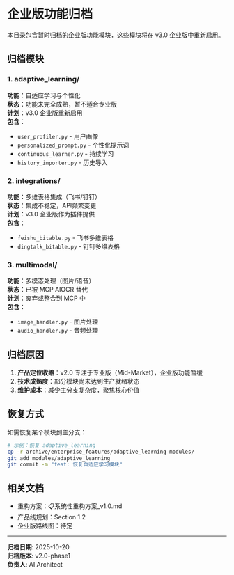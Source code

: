 # 企业版功能归档

本目录包含暂时归档的企业版功能模块，这些模块将在 v3.0 企业版中重新启用。

## 归档模块

### 1. adaptive_learning/
**功能**：自适应学习与个性化  
**状态**：功能未完全成熟，暂不适合专业版  
**计划**：v3.0 企业版重新启用  
**包含**：
- `user_profiler.py` - 用户画像
- `personalized_prompt.py` - 个性化提示词
- `continuous_learner.py` - 持续学习
- `history_importer.py` - 历史导入

### 2. integrations/
**功能**：多维表格集成（飞书/钉钉）  
**状态**：集成不稳定，API频繁变更  
**计划**：v3.0 企业版作为插件提供  
**包含**：
- `feishu_bitable.py` - 飞书多维表格
- `dingtalk_bitable.py` - 钉钉多维表格

### 3. multimodal/
**功能**：多模态处理（图片/语音）  
**状态**：已被 MCP AIOCR 替代  
**计划**：废弃或整合到 MCP 中  
**包含**：
- `image_handler.py` - 图片处理
- `audio_handler.py` - 音频处理

## 归档原因

1. **产品定位收缩**：v2.0 专注于专业版（Mid-Market），企业版功能暂缓
2. **技术成熟度**：部分模块尚未达到生产就绪状态
3. **维护成本**：减少主分支复杂度，聚焦核心价值

## 恢复方式

如需恢复某个模块到主分支：
```bash
# 示例：恢复 adaptive_learning
cp -r archive/enterprise_features/adaptive_learning modules/
git add modules/adaptive_learning
git commit -m "feat: 恢复自适应学习模块"
```

## 相关文档

- 重构方案：📋系统性重构方案_v1.0.md
- 产品线规划：Section 1.2
- 企业版路线图：待定

---
**归档日期**: 2025-10-20  
**归档版本**: v2.0-phase1  
**负责人**: AI Architect

